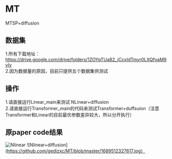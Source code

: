 # MT
MTSP+diffusion

## 数据集
1.所有下载地址：https://drive.google.com/drive/folders/1ZOYpTUa82_jCcxIdTmyr0LXQfvaM9vIy <br>
2.因为数据量的原因，目前只提供五个数据集供测试 <br>

## 操作
1.请直接运行Linear_main来测试 NLinear+diffusion <br>
2.请直接运行Transformer_main的代码来测试Transformer+duffsuion（注意Transformer和Linear的目前最优参数差异较大，所以分开执行） <br>


## 原paper code结果

![Nlinear](https://github.com/cure-lab/LTSF-Linear/blob/main/pics/Mul-results.png?raw=true](https://github.com/gedizxc/MT/blob/master/1024064503.png)https://github.com/gedizxc/MT/blob/master/1024064503.png)   
![Nlinear+diffusion](https://github.com/gedizxc/MT/blob/master/1689512327617.jpg）

